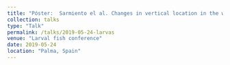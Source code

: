 ```yaml
---
title: "Póster:  Sarmiento el al. Changes in vertical location in the water column of meso- and bathypelagic species through development: behaviour vs hydrography"
collection: talks
type: "Talk"
permalink: /talks/2019-05-24-larvas
venue: "Larval fish conference"
date: 2019-05-24
location: "Palma, Spain"
---
```


 
